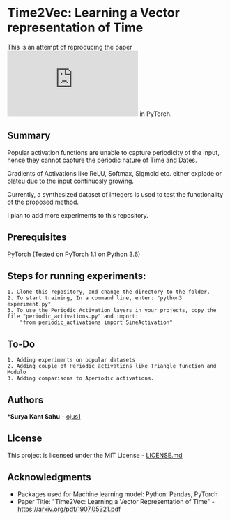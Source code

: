 # Time2Vec: Learning a Vector representation of Time

This is an attempt of reproducing the paper !["Time2Vec: Learning a Vector Representation of Time"](https://arxiv.org/pdf/1907.05321.pdf) in PyTorch.

## Summary
Popular activation functions are unable to capture periodicity of the input, hence they cannot capture the periodic nature of Time and Dates.

Gradients of Activations like ReLU, Softmax, Sigmoid etc. either explode or plateu due to the input continuosly growing.

Currently, a synthesized dataset of integers is used to test the functionality of the proposed method. 

I plan to add more experiments to this repository.

## Prerequisites

PyTorch (Tested on PyTorch 1.1 on Python 3.6)

## Steps for running experiments:
    1. Clone this repository, and change the directory to the folder.
    2. To start training, In a command line, enter: "python3 experiment.py"
    3. To use the Periodic Activation layers in your projects, copy the file "periodic_activations.py" and import: 
        "from periodic_activations import SineActivation"

## To-Do
    1. Adding experiments on popular datasets
    2. Adding couple of Periodic activations like Triangle function and Modulo
    3. Adding comparisons to Aperiodic activations.

## Authors

***Surya Kant Sahu** - [ojus1](https://github.com/ojus1)

## License

This project is licensed under the MIT License - [LICENSE.md](./LICENSE.md)

## Acknowledgments

* Packages used for Machine learning model: Python: Pandas, PyTorch
* Paper Title: "Time2Vec: Learning a Vector Representation of Time" - https://arxiv.org/pdf/1907.05321.pdf
